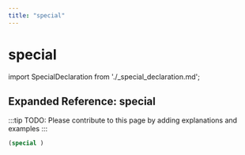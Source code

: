 ```yaml
---
title: "special"
---
```


# special

import SpecialDeclaration from './_special_declaration.md';

<SpecialDeclaration />

## Expanded Reference: special

:::tip
TODO: Please contribute to this page by adding explanations and examples
:::

```lisp
(special )
```
